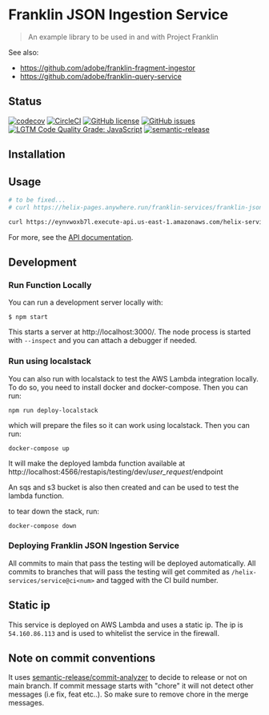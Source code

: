 # Franklin JSON Ingestion Service

> An example library to be used in and with Project Franklin

See also:

- https://github.com/adobe/franklin-fragment-ingestor
- https://github.com/adobe/franklin-query-service

## Status
[![codecov](https://img.shields.io/codecov/c/github/adobe/franklin-json-ingestion-service.svg)](https://codecov.io/gh/adobe/franklin-json-ingestion-service)
[![CircleCI](https://img.shields.io/circleci/project/github/adobe/franklin-json-ingestion-service.svg)](https://circleci.com/gh/adobe/franklin-json-ingestion-service)
[![GitHub license](https://img.shields.io/github/license/adobe/franklin-json-ingestion-service.svg)](https://github.com/adobe/franklin-json-ingestion-service/blob/main/LICENSE.txt)
[![GitHub issues](https://img.shields.io/github/issues/adobe/franklin-json-ingestion-service.svg)](https://github.com/adobe/franklin-json-ingestion-service/issues)
[![LGTM Code Quality Grade: JavaScript](https://img.shields.io/lgtm/grade/javascript/g/adobe/franklin-json-ingestion-service.svg?logo=lgtm&logoWidth=18)](https://lgtm.com/projects/g/adobe/franklin-json-ingestion-service)
[![semantic-release](https://img.shields.io/badge/%20%20%F0%9F%93%A6%F0%9F%9A%80-semantic--release-e10079.svg)](https://github.com/semantic-release/semantic-release)

## Installation

## Usage

```bash
# to be fixed...
# curl https://helix-pages.anywhere.run/franklin-services/franklin-json-ingestion-service@v1

curl https://eynvwoxb7l.execute-api.us-east-1.amazonaws.com/helix-services/json-ingestion-service/1.0.0
```

For more, see the [API documentation](docs/API.md).

## Development

### Run Function Locally

You can run a development server locally with:

```console
$ npm start
```

This starts a server at http://localhost:3000/. The node process is started with `--inspect` and you can
attach a debugger if needed.

### Run using localstack

You can also run with localstack to test the AWS Lambda integration locally. To do so, you need to install docker and docker-compose. Then you can run:

```
npm run deploy-localstack
```

which will prepare the files so it can work using localstack. Then you can run:

```
docker-compose up
```

It will make the deployed lambda function available at http://localhost:4566/restapis/testing/dev/_user_request_/endpoint

An sqs and s3 bucket is also then created and can be used to test the lambda function.

to tear down the stack, run:

```
docker-compose down
```


### Deploying Franklin JSON Ingestion Service

All commits to main that pass the testing will be deployed automatically. All commits to branches that will pass the testing will get commited as `/helix-services/service@ci<num>` and tagged with the CI build number.

## Static ip

This service is deployed on AWS Lambda and uses a static ip. The ip is `54.160.86.113` and is used to whitelist the service in the firewall.

## Note on commit conventions
It uses [semantic-release/commit-analyzer](https://github.com/semantic-release/commit-analyzer) to decide to release or not on main branch. If commit message starts with "chore" it will not detect other messages (i.e fix, feat etc..). So make sure to remove chore in the merge messages.
